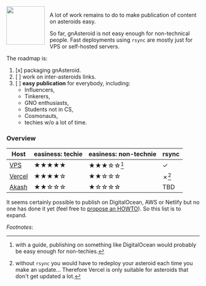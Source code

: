 <img src="/svg/colored-outlined/satellite.svg" align="left" width="100" style="padding-right: 10px;" />

A lot of work remains to do to make publication of content on asteroids easy.

So far, gnAsteroid is not easy enough for non-technical people. Fast deployments using `rsync` are mostly just for VPS or self-hosted servers.

The roadmap is:

1. [x] packaging gnAsteroid. 
2. [ ] work on inter-asteroids links.
3. [ ] **easy publication** for everybody, including:
    * Influencers, 
    * Tinkerers,
    * GNO enthusiasts,
    * Students not in CS,
    * Cosmonauts,
    * techies w/o a lot of time.

### Overview

| Host                | easiness: techie    | easiness: non-technie    | rsync     |
| --------------      | ------------------- | ------------------------ | --------- |
| [VPS](vps.md)       | ★★★★★               | ★★★☆☆[^2]                | ✓         |
| [Vercel](vercel.md) | ★★★★☆               | ★★☆☆☆                    | ✗[^3]     |
| [Akash](akash.md)   | ★★☆☆☆               | ★☆☆☆☆                    | TBD       |

It seems certainly possible to publish on DigitalOcean, AWS or Netlify but no one has done it yet (feel free to [propose an HOWTO](https://github.com/grepsuzette/gnAsteroid/wiki)). So this list is to expand.


*Footnotes*:

[^2]: with a guide, publishing on something like DigitalOcean would probably be easy enough for non-techies.

[^3]: without `rsync` you would have to redeploy your asteroid each time you make an update... Therefore Vercel is only suitable for asteroids that don't get updated a lot.



